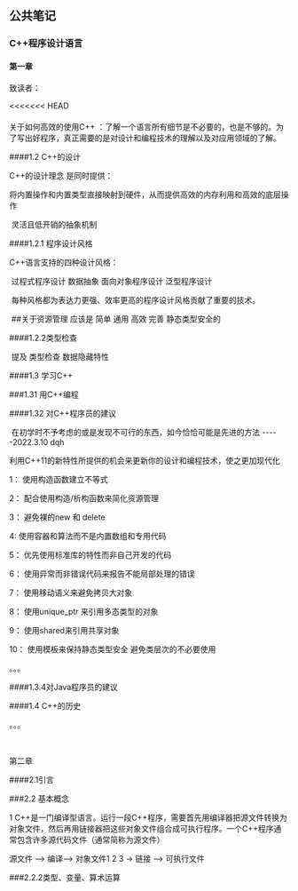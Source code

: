 ## 公共笔记

### C++程序设计语言

#### 第一章

致读者：

<<<<<<< HEAD
####

关于如何高效的使用C++  ：了解一个语言所有细节是不必要的，也是不够的。为了写出好程序，真正需要的是对设计和编程技术的理解以及对应用领域的了解。

####1.2 C++的设计

C++的设计理念 是同时提供： 

​         将内置操作和内置类型直接映射到硬件，从而提供高效的内存利用和高效的底层操作

​         灵活且低开销的抽象机制

####1.2.1 程序设计风格

   C++语言支持的四种设计风格：

​      过程式程序设计    数据抽象      面向对象程序设计     泛型程序设计

​      每种风格都为表达力更强、效率更高的程序设计风格贡献了重要的技术。

​     ##关于资源管理   应该是  简单  通用  高效  完善   静态类型安全的

####1.2.2类型检查

​      提及 类型检查 数据隐藏特性

####1.3 学习C++

   ###1.31 用C++编程

####1.32 对C++程序员的建议

​             在初学时不予考虑的或是发现不可行的东西，如今恰恰可能是先进的方法     -----2022.3.10  dqh

​    利用C++11的新特性所提供的机会来更新你的设计和编程技术，使之更加现代化

1： 使用构造函数建立不等式

2： 配合使用构造/析构函数来简化资源管理

3： 避免裸的new 和 delete

4:    使用容器和算法而不是内置数组和专用代码

5：  优先使用标准库的特性而非自己开发的代码

6：  使用异常而非错误代码来报告不能局部处理的错误

7：  使用移动语义来避免拷贝大对象

8：   使用unique_ptr 来引用多态类型的对象

9：   使用shared来引用共享对象

10：  使用模板来保持静态类型安全  避免类层次的不必要使用



。。。

####1.3.4对Java程序员的建议

####1.4 C++的历史

。。。

​       

第二章

####2.1引言



###2.2 基本概念

1  C++是一门编译型语言。运行一段C++程序，需要首先用编译器把源文件转换为对象文件，然后再用链接器把这些对象文件组合成可执行程序。一个C++程序通常包含许多源代码文件（通常简称为源文件）

源文件   -->  编译-->   对象文件1 2 3  ->   链接   --> 可执行文件

###2.2.2类型、变量、算术运算

















​      



